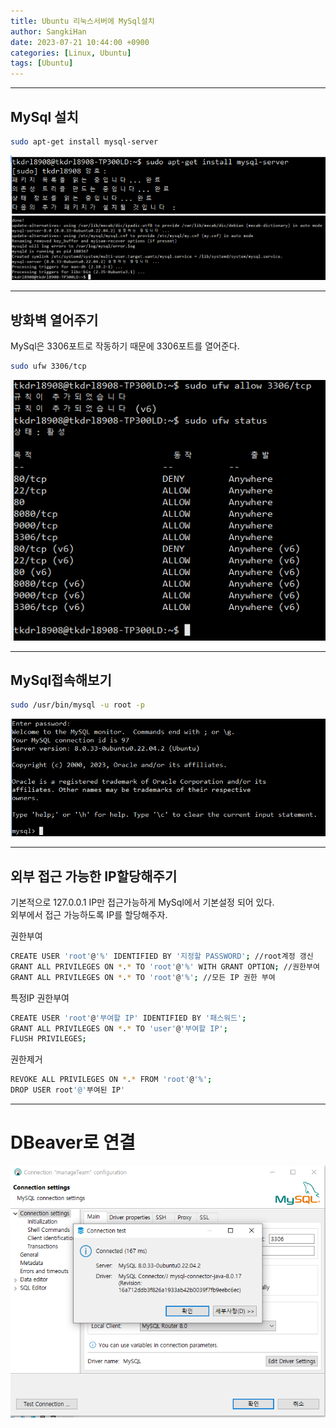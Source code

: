 ```yaml
---
title: Ubuntu 리눅스서버에 MySql설치
author: SangkiHan
date: 2023-07-21 10:44:00 +0900
categories: [Linux, Ubuntu]
tags: [Ubuntu]
---
```

------------

## MySql 설치
``` bash
sudo apt-get install mysql-server
```
![Jenkins](/assets/img/post/2023-07-21-Mysql-Install/1.PNG)
![Jenkins](/assets/img/post/2023-07-21-Mysql-Install/2.PNG)

------------
## 방화벽 열어주기
MySql은 3306포트로 작동하기 때문에 3306포트를 열어준다.
``` bash
sudo ufw 3306/tcp
```
![Jenkins](/assets/img/post/2023-07-21-Mysql-Install/3.PNG)

------------
## MySql접속해보기
``` bash
sudo /usr/bin/mysql -u root -p
```
![Jenkins](/assets/img/post/2023-07-21-Mysql-Install/4.PNG)

------------
## 외부 접근 가능한 IP할당해주기
기본적으로 127.0.0.1 IP만 접근가능하게 MySql에서 기본설정 되어 있다.  
외부에서 접근 가능하도록 IP를 할당해주자.

권한부여
``` bash
CREATE USER 'root'@'%' IDENTIFIED BY '지정할 PASSWORD'; //root계정 갱신
GRANT ALL PRIVILEGES ON *.* TO 'root'@'%' WITH GRANT OPTION; //권한부여
GRANT ALL PRIVILEGES ON *.* TO 'root'@'%'; //모든 IP 권한 부여
```

특정IP 권한부여
``` bash
CREATE USER 'root'@'부여할 IP' IDENTIFIED BY '패스워드';
GRANT ALL PRIVILEGES ON *.* TO 'user'@'부여할 IP';
FLUSH PRIVILEGES;
```

권한제거
``` bash
REVOKE ALL PRIVILEGES ON *.* FROM 'root'@'%';
DROP USER root'@'부여된 IP'
```

------------
# DBeaver로 연결
![Jenkins](/assets/img/post/2023-07-21-Mysql-Install/5.PNG)